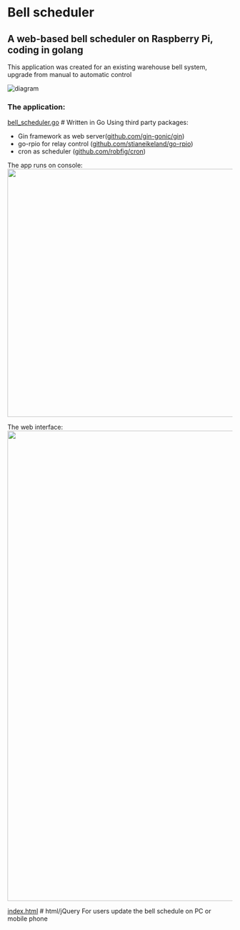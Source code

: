 # Bell scheduler
## A web-based bell scheduler on Raspberry Pi, coding in golang
This application was created for an existing warehouse bell system, upgrade from manual to automatic control

![diagram](https://raw.githubusercontent.com/qienhuang/bell_scheduler/master/snapshots/animation_bell_scheduler.gif)

### The application:

[bell_scheduler.go](https://github.com/qienhuang/bell_scheduler/blob/master/bell_scheduler.go)  # Written in Go
Using third party packages:
- Gin framework as web server([github.com/gin-gonic/gin](https://github.com/gin-gonic/gin))
- go-rpio for relay control ([github.com/stianeikeland/go-rpio](https://github.com/stianeikeland/go-rpio))
- cron as scheduler ([github.com/robfig/cron](https://github.com/robfig/cron))

The app runs on console:
<img src="https://raw.githubusercontent.com/qienhuang/bell_scheduler/master/snapshots/console.png" width="896" height="556">


The web interface:
<img src="https://raw.githubusercontent.com/qienhuang/bell_scheduler/master/snapshots/web_page.png" width="887" height="1054">


[index.html](https://github.com/qienhuang/bell_scheduler/blob/master/templates/index.html)  # html/jQuery
For users update the bell schedule on PC or mobile phone
